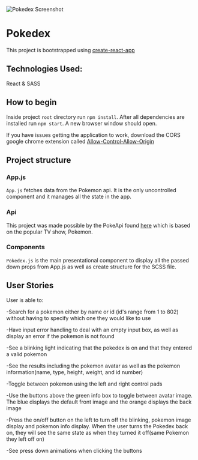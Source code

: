 ![Pokedex Screenshot](nataliesalemme.github.com/react-pokedex/src/images/pokedex-pic.png)


# Pokedex

This project is bootstrapped using [create-react-app](https://github.com/facebook/create-react-app)

## Technologies Used:

React & SASS

## How to begin

Inside project `root` directory run `npm install`. After all dependencies are installed run `npm start`. A new browser window should open.

If you have issues getting the application to work, download the CORS google chrome extension called [Allow-Control-Allow-Origin](https://chrome.google.com/webstore/detail/allow-control-allow-origi/nlfbmbojpeacfghkpbjhddihlkkiljbi?hl=en)

## Project structure

### App.js

`App.js` fetches data from the Pokemon api. It is the only uncontrolled component and it manages all the state in the app.

### Api

This project was made possible by the PokeApi found [here](https://pokeapi.co/)
which is based on the popular TV show, Pokemon.

### Components

`Pokedex.js` is the main presentational component to display all the passed down props from App.js as well as create structure for the SCSS file.


## User Stories

User is able to:

-Search for a pokemon either by name or id (id's range from 1 to 802) without having to specify which one they would like to use

-Have input error handling to deal with an empty input box, as well as display an error if the pokemon is not found

-See a blinking light indicating that the pokedex is on and that they entered a valid pokemon

-See the results including the pokemon avatar as well as the pokemon information(name, type, height, weight, and id number)

-Toggle between pokemon using the left and right control pads

-Use the buttons above the green info box to toggle between avatar image. The blue displays the default front image and the orange displays the back image

-Press the on/off button on the left to turn off the blinking, pokemon image display and pokemon info display. When the user turns the Pokedex back on, they will see the same state as when they turned it off(same Pokemon they left off on)

-See press down animations when clicking the buttons
